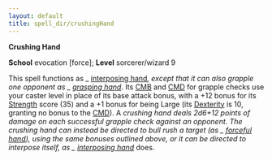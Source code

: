 ```yaml
---
layout: default
title: spell_dir/crushingHand
---
```

 **Crushing Hand**

**School** evocation [force]; **Level** sorcerer/wizard 9

This spell functions as _ [interposing hand](interposingHand#_interposing-hand)_, except that it can also grapple one opponent as _ [grasping hand](graspingHand#_grasping-hand)_. Its [CMB](../combat#_combat-maneuver-bonus) and [CMD](../combat#_combat-maneuver-defense) for grapple checks use your caster level in place of its base attack bonus, with a +12 bonus for its [Strength](../gettingStarted#_strength) score (35) and a +1 bonus for being Large (its [Dexterity](../gettingStarted#_dexterity) is 10, granting no bonus to the [CMD](../combat#_combat-maneuver-defense)). A _crushing hand _deals 2d6+12 points of damage on each successful grapple check against an opponent. The _crushing hand_ can instead be directed to bull rush a target (as _ [forceful hand](forcefulHand#_forceful-hand)_), using the same bonuses outlined above, or it can be directed to interpose itself, as _ [interposing hand](interposingHand#_interposing-hand)_ does.

